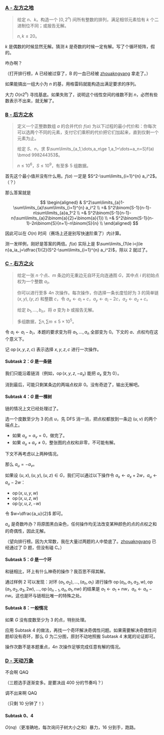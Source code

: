 ### [A - 左方之地](https://www.luogu.com.cn/problem/P7949)

> 给定 $n$、$k$。构造一个 $[0,2^n)$ 间所有整数的排列，满足相邻元素恰有 $k$ 个二进制位不同；或报告无解。
>
> $n,k\le 20$。

$k$ 是偶数的时候显然无解。猜测 $k$ 是奇数的时候一定有解。写了个循环矩阵，假的。

咋办啊？

（打开排行榜，A 已经被过穿了，B 的一血已经被 [<span class="cf-black-red">zhouakngyang</span>](https://www.luogu.com.cn/user/173660) 拿走了。）

如果能搞出一组大小为 $n$ 的基，用格雷码就能构造出满足要求的序列。

大力 $O(n2^n)$ 寻找基底。如果失败了，说明这个线性空间的维数不到 $n$，必然有些数表示不出来，就无解了。

### [B - 后方之水](https://www.luogu.com.cn/problem/P7950)

> 定义一个正整数数组 $a$ 的合并代价 $f(a)$ 为以下过程的最小代价和：你每次可以选两个不同的元素，支付它们乘积的代价把它们加起来，直到仅剩一个元素为止。
>
> 给定 $S$、$n$，求 $\sum\limits_{a_1,\dots,a_n\ge 1,a_1+\dots+a_n=S}f(a) \bmod 998244353$。
> 
> $n\le 10^6$，$S \le 10^9$，有至多 $5$ 组数据。

首先这个最小值并没有什么用。$f(a)$ 一定是 $S^2-\sum\limits_{i=1}^{n} a_i^2$。（？）

那么答案就是

$$
\begin{aligned}
 & S^2\sum\limits_{a}1-\sum\limits_{a}\sum\limits_{i=1}^{n} a_i^2 \\
=& S^2\binom{S-1}{n-1}-n\sum\limits_{a}a_1^2 \\
=& S^2\binom{S-1}{n-1}-n(\sum\limits_{a}2\binom{a}{2}+\binom{a}{1}) \\
=& S^2\binom{S-1}{n-1}-2n\binom{S}{n+1}-n\binom{S}{n} \\
\end{aligned}
$$

因此可以在 $O(n)$ 时间（赛场上还是别写快速阶乘了）内计算。

测一发样例，刚好是答案的两倍。$f(a)$ 实际上是 $\sum\limits_{1\le i<j\le n}a_ia_j=\dfrac{1}{2}(S^2-\sum\limits_{i=1}^{n} a_i^2)$，除以 $2$ 就过了。

### [C - 右方之火](https://www.luogu.com.cn/problem/P7951)

> 给定一张 $n$ 个点、$m$ 条边的无重边无自环无向连通图 $G$，其中点 $i$ 的初始点权为一个整数 $a_i$。
>
> 你可以进行至多 $4n$ 次操作。每次操作，你选择一条长度恰好为 $3$ 的简单链 $(x,y),(y,z)$ 和整数 $c$，令 $a_x\leftarrow a_i+c$，$a_y\leftarrow a_i-2c$，$a_z\leftarrow a_z+c$。
>
> 给定 $b_1,\dots,b_n$，将 $a$ 变为 $b$ 或报告无解。
> 
> 多组数据，$\sum n,\sum m\le 5\times 10^5$。

令 $a_i\leftarrow a_i-b_i$，本题的要求变为将 $a_1,\dots,a_n$ 全部变为 $0$。下文的 $a$、点权均在这个意义下。

记 $\operatorname{op}(x,y,z,c)$ 表示选择 $x,y,z,c$ 进行一次操作。

#### Subtask 2：$G$ 是一条链

我们只能沿着链消（例如，$\operatorname{op}(x,y,z,-a_x)$ 能把 $a_x$ 变为 $0$）。

消到最后，可能只剩某条边的两端点权非 $0$。没有奇迹了，输出无解吧。

#### Subtask 4：$G$ 是一棵树

链的情况上文已经处理过了。

选一个度数至少为 $3$ 的点 $u$，先 DFS 消一消，把点权都放到一条边 $(u,v)$ 的两个端点上。

- 如果 $a_u=a_v=0$，做完了。
- 如果 $a_u+a_v\neq 0$，整张图的点权和非零，不可能有解。

下文不再考虑以上两种情况。

那么 $a_u=-a_v$。

如果设 $(u,x),(u,y),(u,z)\in G$，我们可以通过以下操作令 $a_x\leftarrow a_x+2w$，$a_u\leftarrow a_u-2w$：

- $\operatorname{op}(x,u,y,w)$
- $\operatorname{op}(x,u,z,w)$
- $\operatorname{op}(y,u,z,-w)$

令 $w=\dfrac{a_u}{2}$ 即可。

$a_u$ 是奇数咋办？将原图黑白染色，任何操作均无法改变某种颜色的点的点权之和的奇偶性，因此无解。

（望向排行榜。因为大常数，我在大量过两题的人中垫底了。[<span class="cf-black-red">zhouakngyang</span>](https://www.luogu.com.cn/user/173660) 已经通过了 D 题，但没有碰 C。）

#### Subtask 5：$G$ 是一个环

和链相比，环上有什么神奇的操作？我百思不得其解。

通过样例 2 可以发现：对环 $(a_1,a_2),\dots,(a_n,a_1)$ 进行操作 $\operatorname{op}(a_n,a_1,a_2,w),\operatorname{op}(a_1,a_2,a_3,2w),\dots,\operatorname{op}(a_{n-1},a_n,a_1,nw)$ 的结果是 $a_1\leftarrow a_1+nw$，$a_n\leftarrow a_n-nw$。这也是环与链相比唯一的特殊之处。

#### Subtask 8：一般情况

如果 $G$ 没有度数至少为 $3$ 的点，特别处理。

应用 Subtask 4 的做法，再找一个奇环解决奇偶性问题。如果需要解决奇偶性问题却没有奇环，那么 $G$ 为二分图，原封不动地照搬 Subtask 4 末尾的论证即可。

操作次数不是本题重点，$4n$ 次操作足够完成任意有解的情况。

### [D - 天动万象](https://www.luogu.com.cn/problem/P7952)

不会啊 QAQ

（三题选手逐渐变多。是要决战 $400$ 分的节奏吗？）

调不出来啊 QAQ

（只剩 $10$ 分钟了！）

#### Subtask 0、4

$O(nq)$（更准确地，每次询问子树大小之和）暴力，$16$ 分到手，跑路。